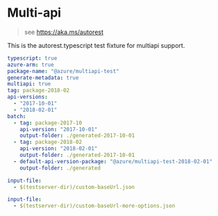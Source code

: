 # Multi-api

> see https://aka.ms/autorest

This is the autorest.typescript test fixture for multiapi support.

``` yaml
typescript: true
azure-arm: true
package-name: "@azure/multiapi-test"
generate-metadata: true
multiapi: true
tag: package-2018-02
api-versions:
  - "2017-10-01"
  - "2018-02-01"
batch:
  - tag: package-2017-10
    api-version: "2017-10-01"
    output-folder: ./generated-2017-10-01
  - tag: package-2018-02
    api-version: "2018-02-01"
    output-folder: ./generated-2017-10-01
  - default-api-version-package: "@azure/multiapi-test-2018-02-01"
    output-folder: ./generated
```

```yaml $(tag) == 'package-2017-10'
input-file:
  - $(testserver-dir)/custom-baseUrl.json
```

```yaml $(tag) == 'package-2018-02'
input-file:
  - $(testserver-dir)/custom-baseUrl-more-options.json
```

